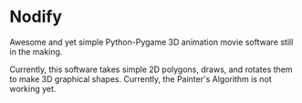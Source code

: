 # Nodify
Awesome and yet simple Python-Pygame 3D animation movie software still in the making.

Currently, this software takes simple 2D polygons, draws, and rotates them to make 3D graphical shapes. Currently, the Painter's Algorithm is not working yet.
